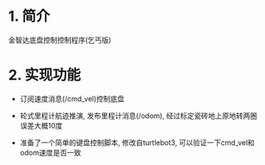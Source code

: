 # 1. 简介

金智达底盘控制控制程序(乞丐版)

# 2. 实现功能

- 订阅速度消息(/cmd_vel)控制底盘

- 轮式里程计航迹推演, 发布里程计消息(/odom), 经过标定瓷砖地上原地转两圈误差大概10度

- 准备了一个简单的键盘控制脚本, 修改自turtlebot3, 可以验证一下cmd_vel和odom速度是否一致

